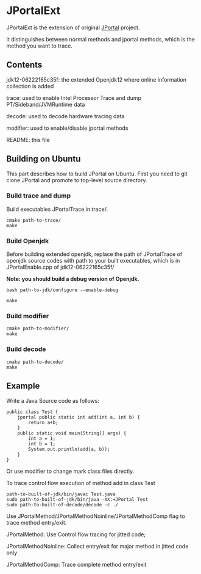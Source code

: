 # JPortalExt

​JPortalExt is the extension of original [JPortal](https://github.com/JPortal-system/system) project.

It distinguishes between normal methods and jportal methods, which is the method you want to trace.

## Contents

​jdk12-06222165c35f:     the extended Openjdk12 where online information collection is added

​trace:                  used to enable Intel Processor Trace and dump PT/Sideband/JVMRuntime data

​decode:                 used to decode hardware tracing data

modifier:               used to enable/disable jportal methods

​README:                 this file

## Building on Ubuntu

This part describes how to build JPortal on Ubuntu. First you need to git clone JPortal and promote to top-level source directory.

### Build trace and dump

Build executables JPortalTrace in trace/.
```
cmake path-to-trace/
make
```

### Build Openjdk

​Before building extended openjdk, replace the path of JPortalTrace of openjdk source codes with path to your built executables, which is in JPortalEnable.cpp of ​jdk12-06222165c35f/

**Note: you should build a debug version of Openjdk.**

```
bash path-to-jdk/configure --enable-debug

make
```
### Build modifier
```
cmake path-to-modifier/
make
```
### Build decode
```
cmake path-to-decode/
make
```

## Example
Write a Java Source code as follows:

```
public class Test {
    jportal public static int add(int a, int b) {
        return a+b;
    }
    public static void main(String[] args) {
        int a = 1;
        int b = 1;
        System.out.println(add(a, b));
    }
}
```

Or use modifier to change mark class files directly.

To trace control flow execution of method add in class Test
```
path-to-built-of-jdk/bin/javac Test.java
sudo path-to-built-of-jdk/bin/java -XX:+JPortal Test
sudo path-to-built-of-decode/decode -c ./
```

Use JPortalMethod/JPortalMethodNoinline/JPortalMethodComp flag to trace method entry/exit.

JPortalMethod: Use Control flow tracing for jitted code;

JPortalMethodNoinline: Collect entry/exit for major method in jitted code only

JPortalMethodComp: Trace complete method entry/exit

